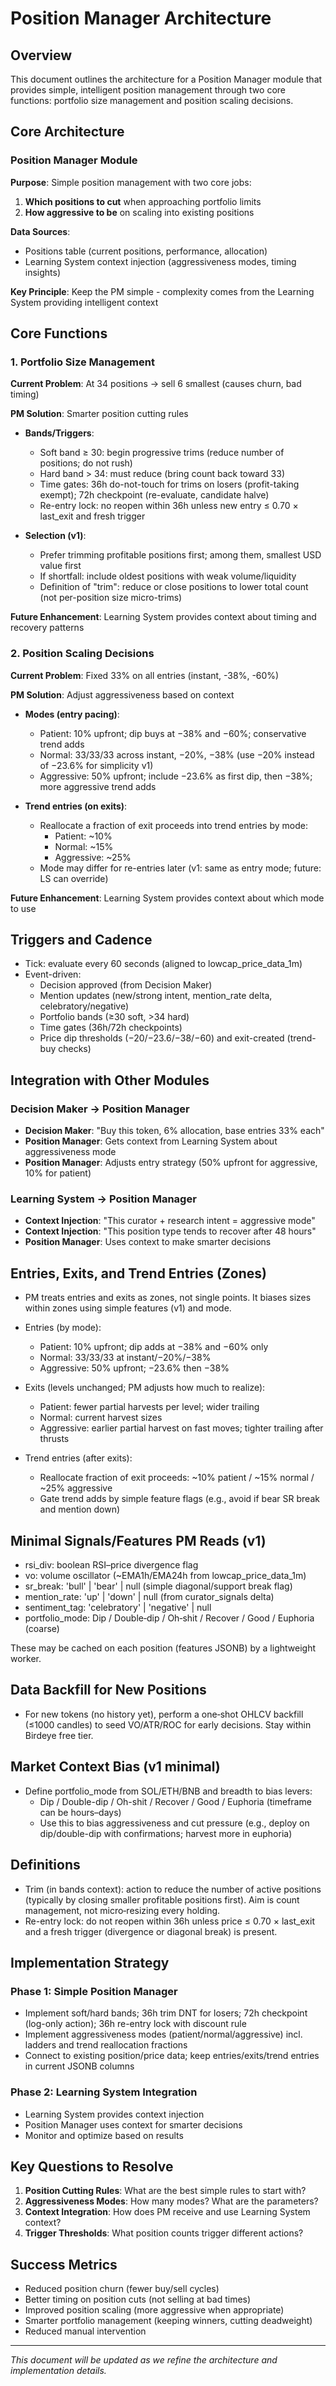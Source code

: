 # Position Manager Architecture

## Overview

This document outlines the architecture for a Position Manager module that provides simple, intelligent position management through two core functions: portfolio size management and position scaling decisions.

## Core Architecture

### Position Manager Module
**Purpose**: Simple position management with two core jobs:
1. **Which positions to cut** when approaching portfolio limits
2. **How aggressive to be** on scaling into existing positions

**Data Sources**:
- Positions table (current positions, performance, allocation)
- Learning System context injection (aggressiveness modes, timing insights)

**Key Principle**: Keep the PM simple - complexity comes from the Learning System providing intelligent context

## Core Functions

### 1. Portfolio Size Management
**Current Problem**: At 34 positions → sell 6 smallest (causes churn, bad timing)

**PM Solution**: Smarter position cutting rules
- **Bands/Triggers**:
  - Soft band ≥ 30: begin progressive trims (reduce number of positions; do not rush)
  - Hard band > 34: must reduce (bring count back toward 33)
  - Time gates: 36h do-not-touch for trims on losers (profit-taking exempt); 72h checkpoint (re-evaluate, candidate halve)
  - Re-entry lock: no reopen within 36h unless new entry ≤ 0.70 × last_exit and fresh trigger
  
- **Selection (v1)**:
  - Prefer trimming profitable positions first; among them, smallest USD value first
  - If shortfall: include oldest positions with weak volume/liquidity
  - Definition of "trim": reduce or close positions to lower total count (not per-position size micro-trims)

**Future Enhancement**: Learning System provides context about timing and recovery patterns

### 2. Position Scaling Decisions
**Current Problem**: Fixed 33% on all entries (instant, -38%, -60%)

**PM Solution**: Adjust aggressiveness based on context
- **Modes (entry pacing)**:
  - Patient: 10% upfront; dip buys at −38% and −60%; conservative trend adds
  - Normal: 33/33/33 across instant, −20%, −38% (use −20% instead of −23.6% for simplicity v1)
  - Aggressive: 50% upfront; include −23.6% as first dip, then −38%; more aggressive trend adds

- **Trend entries (on exits)**:
  - Reallocate a fraction of exit proceeds into trend entries by mode:
    - Patient: ~10%
    - Normal: ~15%
    - Aggressive: ~25%
  - Mode may differ for re-entries later (v1: same as entry mode; future: LS can override)

**Future Enhancement**: Learning System provides context about which mode to use

## Triggers and Cadence

- Tick: evaluate every 60 seconds (aligned to lowcap_price_data_1m)
- Event-driven:
  - Decision approved (from Decision Maker)
  - Mention updates (new/strong intent, mention_rate delta, celebratory/negative)
  - Portfolio bands (≥30 soft, >34 hard)
  - Time gates (36h/72h checkpoints)
  - Price dip thresholds (−20/−23.6/−38/−60) and exit-created (trend-buy checks)

## Integration with Other Modules

### Decision Maker → Position Manager
- **Decision Maker**: "Buy this token, 6% allocation, base entries 33% each"
- **Position Manager**: Gets context from Learning System about aggressiveness mode
- **Position Manager**: Adjusts entry strategy (50% upfront for aggressive, 10% for patient)

### Learning System → Position Manager
- **Context Injection**: "This curator + research intent = aggressive mode"
- **Context Injection**: "This position type tends to recover after 48 hours"
- **Position Manager**: Uses context to make smarter decisions

## Entries, Exits, and Trend Entries (Zones)

- PM treats entries and exits as zones, not single points. It biases sizes within zones using simple features (v1) and mode.
- Entries (by mode):
  - Patient: 10% upfront; dip adds at −38% and −60% only
  - Normal: 33/33/33 at instant/−20%/−38%
  - Aggressive: 50% upfront; −23.6% then −38%

- Exits (levels unchanged; PM adjusts how much to realize):
  - Patient: fewer partial harvests per level; wider trailing
  - Normal: current harvest sizes
  - Aggressive: earlier partial harvest on fast moves; tighter trailing after thrusts

- Trend entries (after exits):
  - Reallocate fraction of exit proceeds: ~10% patient / ~15% normal / ~25% aggressive
  - Gate trend adds by simple feature flags (e.g., avoid if bear SR break and mention down)

## Minimal Signals/Features PM Reads (v1)

- rsi_div: boolean RSI–price divergence flag
- vo: volume oscillator (~EMA1h/EMA24h from lowcap_price_data_1m)
- sr_break: 'bull' | 'bear' | null (simple diagonal/support break flag)
- mention_rate: 'up' | 'down' | null (from curator_signals delta)
- sentiment_tag: 'celebratory' | 'negative' | null
- portfolio_mode: Dip / Double‑dip / Oh‑shit / Recover / Good / Euphoria (coarse)

These may be cached on each position (features JSONB) by a lightweight worker.

## Data Backfill for New Positions

- For new tokens (no history yet), perform a one‑shot OHLCV backfill (≤1000 candles) to seed VO/ATR/ROC for early decisions. Stay within Birdeye free tier.

## Market Context Bias (v1 minimal)

- Define portfolio_mode from SOL/ETH/BNB and breadth to bias levers:
  - Dip / Double-dip / Oh-shit / Recover / Good / Euphoria (timeframe can be hours–days)
  - Use this to bias aggressiveness and cut pressure (e.g., deploy on dip/double-dip with confirmations; harvest more in euphoria)

## Definitions

- Trim (in bands context): action to reduce the number of active positions (typically by closing smaller profitable positions first). Aim is count management, not micro‑resizing every holding.
- Re-entry lock: do not reopen within 36h unless price ≤ 0.70 × last_exit and a fresh trigger (divergence or diagonal break) is present.

## Implementation Strategy

### Phase 1: Simple Position Manager
- Implement soft/hard bands; 36h trim DNT for losers; 72h checkpoint (log-only action); 36h re-entry lock with discount rule
- Implement aggressiveness modes (patient/normal/aggressive) incl. ladders and trend reallocation fractions
- Connect to existing position/price data; keep entries/exits/trend entries in current JSONB columns

### Phase 2: Learning System Integration
- Learning System provides context injection
- Position Manager uses context for smarter decisions
- Monitor and optimize based on results

## Key Questions to Resolve

1. **Position Cutting Rules**: What are the best simple rules to start with?
2. **Aggressiveness Modes**: How many modes? What are the parameters?
3. **Context Integration**: How does PM receive and use Learning System context?
4. **Trigger Thresholds**: What position counts trigger different actions?

## Success Metrics

- Reduced position churn (fewer buy/sell cycles)
- Better timing on position cuts (not selling at bad times)
- Improved position scaling (more aggressive when appropriate)
- Smarter portfolio management (keeping winners, cutting deadweight)
- Reduced manual intervention

---

*This document will be updated as we refine the architecture and implementation details.*
